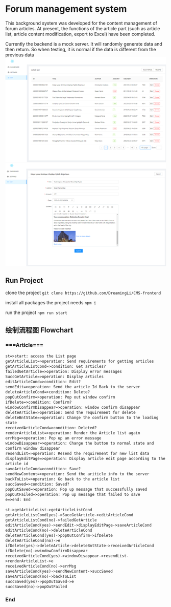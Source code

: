 # Forum management system

This background system was developed for the content management of forum articles. At present, the functions of the article part (such as article list, article content modification, export to Excel) have been completed.

Currently the backend is a mock server. 
It will randomly generate data and then return. So when testing, it is normal if the data is different from the previous data
![Listimg](https://github.com/DreamingLi/CMS-frontend/blob/main/img/List.PNG)
![Editimg](https://github.com/DreamingLi/CMS-frontend/blob/main/img/Edit.PNG)
## Run Project
clone the project
`git clone https://github.com/DreamingLi/CMS-frontend`

install all packages the project needs
`npm i`

run the project
`npm run start`
## 绘制流程图 Flowchart
### ===Article===
```flow
st=>start: access the List page
getArticleList=>operation: Send requirements for getting articles
getArticleListCond=>condition: Get articles?
failedGetArticle=>operation: Display error messages
SuccGetArticle=>operation: Display articles
editArticleCond=>condition: Edit?
sendEdit=>operation: Send the article Id Back to the server
deleteArticleCond=>condition: Delete?
popOutConfirm=>operation: Pop out window confirm
ifDelete=>condition: Confirm?
windowConfirmDisappear=>operation: window confirm disappear
deleteArticle=>operation: Send the requirement for delete
deleteBntState=>operation: Change the confirm button to the loading state
receivedArticleCond=>condition: Deleted?
renderArticleList=>operation: Render the Article list again
errMsg=>operation: Pop up an error message
windowDisappear=>operation: Change the button to normal state and confirm window disappear
resendList=>operation: Resend the requirement for new list data
displayEditPage=>operation: Display article edit page according to the article id
saveArticleCond=>condition: Save?
sendNewContent=>operation: Send the ariticle info to the server
backToList=>operation: Go back to the article list
succSaved=>condition: Saved?
popOutSaved=>operation: Pop up message that successfully saved
popOutFailed=>operation: Pop up message that failed to save
e=>end: End

st->getArticleList->getArticleListCond
getArticleListCond(yes)->SuccGetArticle->editArticleCond
getArticleListCond(no)->failedGetArticle
editArticleCond(yes)->sendEdit->displayEditPage->saveArticleCond
editArticleCond(no)->deleteArticleCond
deleteArticleCond(yes)->popOutConfirm->ifDelete
deleteArticleCond(no)->e
ifDelete(yes)->deleteArticle->deleteBntState->receivedArticleCond
ifDelete(no)->windowConfirmDisappear
receivedArticleCond(yes)->windowDisappear->resendList->renderArticleList->e
receivedArticleCond(no)->errMsg
saveArticleCond(yes)->sendNewContent->succSaved
saveArticleCond(no)->backToList
succSaved(yes)->popOutSaved->e
succSaved(no)->popOutFailed
```
### End